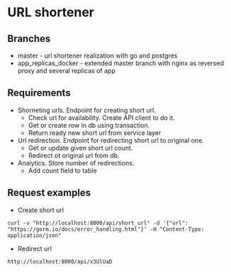 # URL shortener

## Branches
- master - url shortener realization with go and postgres
- app_replicas_docker - extended master branch with nginx as reversed proxy and several replicas of app

## Requirements
- Shorneting urls. Endpoint for creating short url.
    - Check url for availability. Create API client to do it.
    - Get or create row in db using transaction.
    - Return ready new short url from service layer
- Url redirection. Endpoint for redirecting short url to original one.
    - Get or update given short url count.
    - Redirect ot original url from db.
- Analytics. Store number of redirections.
    - Add count field to table

## Request examples

- Create short url
```
curl -v "http://localhost:8000/api/short_url" -d '{"url": "https://gorm.io/docs/error_handling.html"}' -H "Content-Type: application/json"
```

- Redirect url
```
http://localhost:8000/api/x3UlUaD
```
